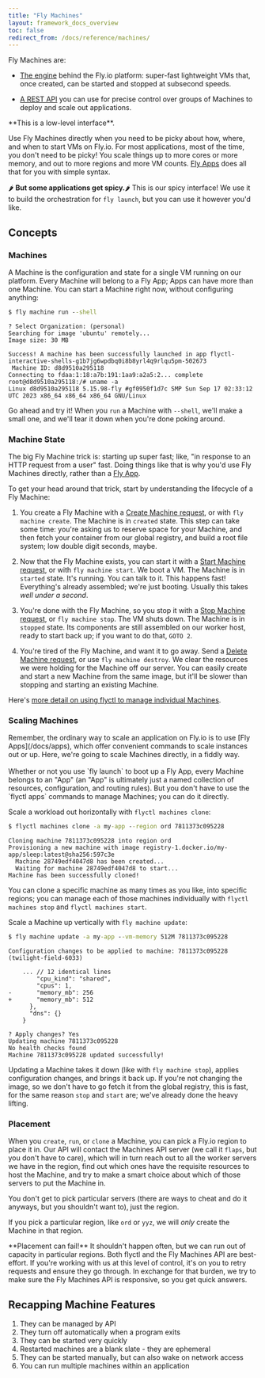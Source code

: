```yaml
---
title: "Fly Machines"
layout: framework_docs_overview
toc: false
redirect_from: /docs/reference/machines/
---
```


Fly Machines are:

* [The engine](https://fly.io/blog/fly-machines/) behind the Fly.io platform: super-fast lightweight VMs that,
  once created, can be started and stopped at subsecond speeds. 

* [A REST API](/docs/machines/working-with-machines/) you can use for precise control over groups of Machines to deploy
  and scale out applications. 

<section class="warning icon">
**This is a low-level interface**.

Use Fly Machines directly when you need to be picky about how, where, and when to start VMs on Fly.io. For most
applications, most of the time, you don't need to be picky! You scale things up to more cores or more memory, and
out to more regions and more VM counts. [Fly Apps](/docs/apps) does all that for you with simple syntax. 

🌶️ **But some applications get spicy.**🌶️ This is our spicy interface! We use it to build the orchestration
for `fly launch`, but you can use it however you'd like. 
</section>

## Concepts

### Machines

A Machine is the configuration and state for a single VM running on our platform. Every Machine will belong to a Fly App; Apps 
can have more than one Machine. You can start a Machine right now, without configuring anything: 

```cmd
$ fly machine run --shell
```

```output
? Select Organization: (personal)
Searching for image 'ubuntu' remotely...
Image size: 30 MB

Success! A machine has been successfully launched in app flyctl-interactive-shells-g1b7jg6wpdbq0i8b8yrl4q9rlqu5pm-502673
 Machine ID: d8d9510a295118
Connecting to fdaa:1:18:a7b:191:1aa9:a2a5:2... complete
root@d8d9510a295118:/# uname -a
Linux d8d9510a295118 5.15.98-fly #gf0950f1d7c SMP Sun Sep 17 02:33:12 UTC 2023 x86_64 x86_64 x86_64 GNU/Linux
```

Go ahead and try it! When you `run` a Machine with `--shell`, we'll make a small one, and we'll tear it down when you're done poking around.

### Machine State

The big Fly Machine trick is: starting up super fast; like, "in response to an HTTP request from a user" fast. Doing things like 
that is why you'd use Fly Machines directly, rather than a [Fly App](https://fly.io/docs/apps/deploy/). 

To get your head around that trick, start by understanding the lifecycle of a Fly Machine:

1. You create a Fly Machine with a [Create Machine request](https://docs.machines.dev/swagger/index.html#/Machines/Machines_create), or 
   with `fly machine create`. The Machine is in `created` state. This step can take some time: you're asking us to reserve space
   for your Machine, and then fetch your container from our global registry, and build a root file system; low double digit seconds, maybe. 
   
2. Now that the Fly Machine exists, you can start it with a [Start Machine request](https://docs.machines.dev/swagger/index.html#/Machines/Machines_start), or 
   with `fly machine start`. We boot a VM. The Machine is in `started` state. It's running. You can talk to it. This happens fast! Everything's
   already assembled; we're just booting. Usually this takes _well under a second_.
   
3. You're done with the Fly Machine, so you stop it with a [Stop Machine request](https://docs.machines.dev/swagger/index.html#/Machines/Machines_stop), or
  `fly machine stop`. The VM shuts down. The Machine is in `stopped` state. Its components are still assembled on our worker host, ready to start back up; if
   you want to do that, `GOTO 2`. 
   
4. You're tired of the Fly Machine, and want it to go away. Send a [Delete Machine request](https://docs.machines.dev/swagger/index.html#/Machines/Machines_delete), or 
   use `fly machine destroy`. We clear the resources we were holding for the Machine off our server. You can easily create and start
   a new Machine from the same image, but it'll be slower than stopping and starting an existing Machine. 

Here's [more detail on using flyctl to manage individual Machines](/docs/machines/guides-examples/machines-app-using-flyctl/).

### Scaling Machines

<div class="border border-blue-600 bg-blue-50 rounded-l p-4 my-4 text-base text-navy">
Remember, the ordinary way to scale an application on Fly.io is to use [Fly Apps](/docs/apps), which offer convenient
commands to scale instances out or up. Here, we're going to scale Machines directly, in a fiddly way.
<br><br>
Whether or not you use `fly launch` to boot up a Fly App, every Machine belongs to an "App" (an "App" is ultimately just a named 
collection of resources, configuration, and routing rules). But you don't have to use the `flyctl apps` commands to manage Machines;
you can do it directly.
</div>

Scale a workload out horizontally with `flyctl machines clone`:

```cmd
$ flyctl machines clone -a my-app --region ord 7811373c095228
```

```output
Cloning machine 7811373c095228 into region ord
Provisioning a new machine with image registry-1.docker.io/my-app/sleep:latest@sha256:597c3e
  Machine 28749edf4047d8 has been created...
  Waiting for machine 28749edf4047d8 to start...
Machine has been successfully cloned!
```
   
You can clone a specific machine as many times as you like, into specific regions; you can manage each of those machines
individually with `flyctl machines stop` and `flyctl machines start`.

Scale a Machine up vertically with `fly machine update`:

```cmd
$ fly machine update -a my-app --vm-memory 512M 7811373c095228
```

```output
Configuration changes to be applied to machine: 7811373c095228 (twilight-field-6033)

  	... // 12 identical lines
  	    "cpu_kind": "shared",
  	    "cpus": 1,
- 	    "memory_mb": 256
+ 	    "memory_mb": 512
  	  },
  	  "dns": {}
  	}
  	
? Apply changes? Yes
Updating machine 7811373c095228
No health checks found
Machine 7811373c095228 updated successfully!
```

Updating a Machine takes it down (like with `fly machine stop`), applies configuration changes, and brings it back up. If you're
not changing the image, so we don't have to go fetch it from the global registry, this is fast, for the same reason `stop` and `start`
are; we've already done the heavy lifting. 

### Placement

When you `create`, `run`, or `clone` a Machine, you can pick a Fly.io region to place it in. Our API will contact the Machines API
server (we call it `flaps`, but you don't have to care), which will in turn reach out to all the worker servers we have in the region, 
find out which ones have the requisite resources to host the Machine, and try to make a smart choice about which of those servers to 
put the Machine in.

You don't get to pick particular servers (there are ways to cheat and do it anyways, but you shouldn't want to), just the region. 

If you pick a particular region, like `ord` or `yyz`, we will _only_ create the Machine in that region. 

<section class="warning icon">
**Placement can fail!** It shouldn't happen often, but we can run out of capacity in particular regions. Both flyctl and the Fly Machines 
API are best-effort. If you're working with us at this level of control, it's on you to retry requests and ensure they go through. In exchange for
that burden, we try to make sure the Fly Machines API is responsive, so you get quick answers.
</section>

## Recapping Machine Features

1. They can be managed by API
1. They turn off automatically when a program exits
1. They can be started very quickly
1. Restarted machines are a blank slate - they are ephemeral
1. They can be started manually, but can also wake on network access
1. You can run multiple machines within an application

